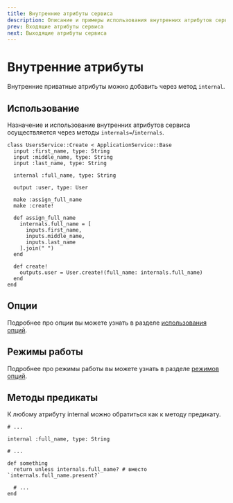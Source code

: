 ```yaml
---
title: Внутренние атрибуты сервиса
description: Описание и примеры использования внутренних атрибутов сервиса
prev: Входящие атрибуты сервиса
next: Выходящие атрибуты сервиса
---
```


# Внутренние атрибуты

Внутренние приватные атрибуты можно добавить через метод `internal`.

## Использование

Назначение и использование внутренних атрибутов сервиса осуществляется через методы `internals=`/`internals`.

```ruby{6,14,22}
class UsersService::Create < ApplicationService::Base
  input :first_name, type: String
  input :middle_name, type: String
  input :last_name, type: String

  internal :full_name, type: String

  output :user, type: User

  make :assign_full_name
  make :create!

  def assign_full_name
    internals.full_name = [
      inputs.first_name,
      inputs.middle_name,
      inputs.last_name
    ].join(" ")
  end

  def create!
    outputs.user = User.create!(full_name: internals.full_name)
  end
end
```

## Опции

Подробнее про опции вы можете узнать в разделе [использования опций](../options/usage).

## Режимы работы

Подробнее про режимы работы вы можете узнать в разделе [режимов опций](../options/modes).

## Методы предикаты

К любому атрибуту internal можно обратиться как к методу предикату.

```ruby{8}
# ...

internal :full_name, type: String

# ...

def something
  return unless internals.full_name? # вместо `internals.full_name.present?`
  
  # ...
end
```
